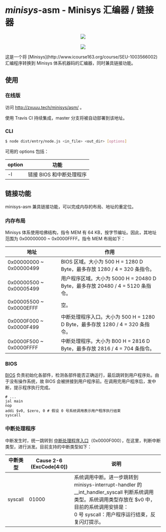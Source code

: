 # *minisys*-asm - Minisys 汇编器 / 链接器

<p align="center">
  <img src="https://travis-ci.org/seu-cs-class2/minisys-asm.svg?branch=master"></img>
	<br><br>
  <img src="https://i.loli.net/2021/01/03/19RMlfgokruPy3Q.png"></img>
</p>
这是一个将 [Minisys](http://www.icourse163.org/course/SEU-1003566002) 汇编程序转换到 Minisys 体系机器码的汇编器，同时兼具链接功能。

## 使用

### 在线版

访问 http://zxuuu.tech/minisys/asm/ 。

使用 Travis CI 持续集成，master 分支将被自动部署到该地址。

### CLI

```bash
$ node dist/entry/node.js <in_file> <out_dir> [options]
```

可用的 options 包括：

| option | 功能                     |
| ------ | ------------------------ |
| -l     | 链接 BIOS 和中断处理程序 |

## 链接功能

minisys-asm 兼具链接功能，可以完成内存的布局、地址的重定位。

### 内存布局

Minisys 体系使用哈佛结构，指令 MEM 有 64 KB，按字节编址。因此，其地址范围为 0x00000000 ~ 0x0000FFFF。指令 MEM 布局如下：

| 地址                    | 作用                                                         |
| ----------------------- | ------------------------------------------------------------ |
| 0x00000000 ~ 0x00000499 | BIOS 区域。大小为 500 H = 1280 D Byte，最多存放 1280 / 4 = 320 条指令。 |
| 0x00000500 ~ 0x00005499 | 用户程序区域。大小为 5000 H = 20480 D Byte，最多存放 20480 / 4 =  5120 条指令。 |
| 0x00005500 ~ 0x0000EFFF | 空。                                                         |
| 0x0000F000 ~ 0x0000F499 | 中断处理程序入口。大小为 500 H = 1280 D Byte，最多存放 1280 / 4 = 320 条指令。 |
| 0x0000F500 ~ 0x0000FFFF | 中断处理程序。大小为 B00 H = 2816 D Byte，最多存放 2816 / 4 = 704 条指令。 |

### BIOS

[BIOS](./package/snippet/minisys-bios.asm) 负责初始化各部件，检测各部件能否正确运行，最后跳转到用户程序处。由于没有操作系统，故 BIOS 会被拼接到用户程序前。在调用完用户程序后，发中断，提示程序执行完成。

```assembly
# ...
jal main
nop
addi $v0, $zero, 0 # 假设 0 号系统调用表示用户程序执行结束
syscall
```

### 中断处理程序

中断发生时，统一跳转到 [中断处理程序入口](./package/snippet/minisys-interrupt-entry.asm)（0x0000F000），在这里，判断中断类型，进行派发。目前支持的中断类型如下：

| 中断类型 | Cause 2-6 (ExcCode[4:0]) | 说明                                                         |
| -------- | ------------------------ | ------------------------------------------------------------ |
| syscall  | 01000                    | 系统调用中断。进一步跳转到 minisys-interrupt-handler 的 __int_handler_syscall 判断系统调用类型。系统调用类型存放在 $v0 中，目前的系统调用安排是：<br>0 号 syscall：用户程序运行结束，反复闪灯提示。 |

